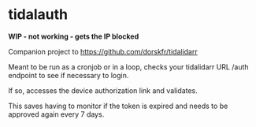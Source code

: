# tidalauth

**WIP - not working - gets the IP blocked**

Companion project to https://github.com/dorskfr/tidalidarr

Meant to be run as a cronjob or in a loop, checks your tidalidarr URL /auth endpoint to see if necessary to login.

If so, accesses the device authorization link and validates.

This saves having to monitor if the token is expired and needs to be approved again every 7 days.
